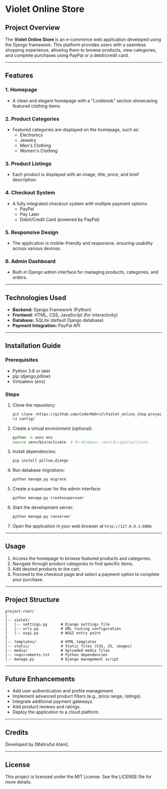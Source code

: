 # Violet Online Store

## Project Overview

The **Violet Online Store** is an e-commerce web application developed using the Django framework. This platform provides users with a seamless shopping experience, allowing them to browse products, view categories, and complete purchases using PayPal or a debit/credit card.

---

## Features

### 1. Homepage
- A clean and elegant homepage with a "Lookbook" section showcasing featured clothing items.

### 2. Product Categories
- Featured categories are displayed on the homepage, such as:
  - Electronics
  - Jewelry
  - Men's Clothing
  - Women's Clothing

### 3. Product Listings
- Each product is displayed with an image, title, price, and brief description.

### 4. Checkout System
- A fully integrated checkout system with multiple payment options:
  - PayPal
  - Pay Later
  - Debit/Credit Card (powered by PayPal)

### 5. Responsive Design
- The application is mobile-friendly and responsive, ensuring usability across various devices.

### 6. Admin Dashboard
- Built-in Django admin interface for managing products, categories, and orders.

---

## Technologies Used

- **Backend:** Django Framework (Python)
- **Frontend:** HTML, CSS, JavaScript (for interactivity)
- **Database:** SQLite (default Django database)
- **Payment Integration:** PayPal API

---

## Installation Guide

### Prerequisites
- Python 3.8 or later
- pip (django,pillow)
- Virtualenv (env)

### Steps
1. Clone the repository:
   ```bash
   git clone <https://github.com/CoderMahruf/Violet_online_shop-project.git>
   cd config/
   ```

2. Create a virtual environment (optional):
   ```bash
   python -m venv env
   source venv/bin/activate  # On Windows: venv\Scripts\activate
   ```

3. Install dependencies:
   ```bash
   pip install pillow,django
   ```

4. Run database migrations:
   ```bash
   python manage.py migrate
   ```

5. Create a superuser for the admin interface:
   ```bash
   python manage.py createsuperuser
   ```

6. Start the development server:
   ```bash
   python manage.py runserver
   ```

7. Open the application in your web browser at `http://127.0.0.1:8000`.

---

## Usage

1. Access the homepage to browse featured products and categories.
2. Navigate through product categories to find specific items.
3. Add desired products to the cart.
4. Proceed to the checkout page and select a payment option to complete your purchase.

---

## Project Structure

```
project-root/
|
|-- violet/
|   |-- settings.py      # Django settings file
|   |-- urls.py          # URL routing configuration
|   |-- wsgi.py          # WSGI entry point
|
|-- templates/           # HTML templates
|-- static/              # Static files (CSS, JS, images)
|-- media/               # Uploaded media files
|-- requirements.txt     # Python dependencies
|-- manage.py            # Django management script
```

---

## Future Enhancements

- Add user authentication and profile management.
- Implement advanced product filters (e.g., price range, ratings).
- Integrate additional payment gateways.
- Add product reviews and ratings.
- Deploy the application to a cloud platform.

---

## Credits

Developed by [Mahruful Alam].

---

## License

This project is licensed under the MIT License. See the LICENSE file for more details.

